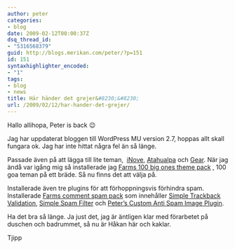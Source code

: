 ```yaml
---
author: peter
categories:
- blog
date: 2009-02-12T00:00:37Z
dsq_thread_id:
- "5316568379"
guid: http://blogs.merikan.com/peter/?p=151
id: 151
syntaxhighlighter_encoded:
- "1"
tags:
- blog
- news
title: Här händer det grejer&#8230;&#8230;
url: /2009/02/12/har-hander-det-grejer/
---
```


Hallo allihopa, Peter is back 😉

Jag har uppdaterat bloggen till WordPress MU version 2.7, hoppas allt skall fungara ok. Jag har inte hittat några fel än så länge.

Passade även på att lägga till lite teman,  [iNove](http://wordpress.org/extend/themes/inove), [Atahualpa](http://wordpress.org/extend/themes/atahualpa) och [Gear](http://wordpress.org/extend/themes/gear). När jag ändå var igång mig så installerade jag [Farms 100 big ones theme pack](http://wpmudev.org/project/Farms-100-big-ones-theme-pack) , 100 goa teman på ett bräde. Så nu finns det att välja på.

Installerade även tre plugins för att förhoppningsvis förhindra spam. Installerade [Farms comment spam pack](http://wpmudev.org/project/Farms-comment-spam-pack) som innehåller [Simple Trackback Validation](http://sw-guide.de/wordpress/plugins/simple-trackback-validation/), [Simple Spam Filter](http://tantannoodles.com/toolkit/spam-filter/) och [Peter&#8217;s Custom Anti Spam Image Plugin](http://www.theblog.ca/?p=21).

Ha det bra så länge. Ja just det, jag är äntligen klar med förarbetet på duschen och badrummet, så nu är Håkan här och kaklar.

Tjipp